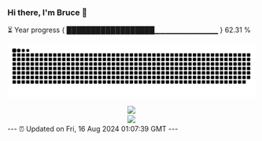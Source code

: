 ### Hi there, I'm Bruce 👋
⏳ Year progress { ██████████████████▁▁▁▁▁▁▁▁▁▁▁▁ } 62.31 %

![](https://raw.githubusercontent.com/Swiftie13st/Swiftie13st/main/assets/github-contribution-grid-snake-dark.svg)


<div align="center"> <img src="https://metrics.lecoq.io/Swiftie13st?template=classic&config.timezone=Asia%2FShanghai"> </div>

<div align="center"> <img src="https://github-readme-streak-stats.herokuapp.com/?user=Swiftie13st" /> </div>
---
⏰ Updated on Fri, 16 Aug 2024 01:07:39 GMT
---

